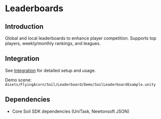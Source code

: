 # Leaderboards

## Introduction

Global and local leaderboards to enhance player competition. Supports top players, weekly/monthly rankings, and leagues.

## Integration

See [Integration](Integration.md) for detailed setup and usage.

Demo scene: `Assets/FlyingAcorn/Soil/Leaderboard/Demo/SoilLeaderboardExample.unity`

## Dependencies

- Core Soil SDK dependencies (UniTask, Newtonsoft JSON)